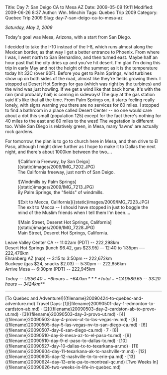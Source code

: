 Title: Day 7: San Deigo CA to Mesa AZ
Date: 2009-05-09 19:11
Modified: 2009-06-26 8:37
Author: Wm. Minchin
Tags: Quebec Trip 2009
Category: Quebec Trip 2009
Slug: day-7-san-deigo-ca-to-mesa-az

*Saturday, May 2, 2009*

Today's goal was Mesa, Arizona, with a start from San Diego.

<!-- read more -->

I decided to take the I-10 instead of the I-8, which runs almost along
the Mexican border, as that way I get a better entrance to Phoenix. From
where I was, I went north to San Bernardino, and then turned east. Maybe
half an hour past that the city dries up and you've hit desert. I'm glad
I'm doing this trip in early May and not the height of the summer; as it
is the temperature today hit 32C (over 90F). Before you get to Palm
Springs, wind turbines show up on both sides of the road, almost like
they're fields growing them. I stopped at Desert Hot Springs for gas
(which was right by the turbines) and the wind was just howling. If we
get a wind like that back home, it's with the rain (and probably hail)
is coming in sideways! The guy at the gas station said it's like that
all the time. From Palm Springs on, it starts feeling really lonely,
with signs warning you there are no services for 60 miles. I stopped to
find a bathroom in a place called Desert Center -- no one would care
about a dot this small (population 125) except for the fact there's
nothing for 40 miles to the east and 60 miles to the west! The
vegetation is different too. While San Diego is relatively green, in
Mesa, many 'lawns' are actually rock gardens.

For tomorrow, the plan is to go to church here in Mesa, and then drive
to El Paso, although I might drive further as I hope to make it to
Dallas the next night, and there's about 1000km between the two....

<figure markdown=1>
![California Freeway, by San Deigo]({static}images/2009/IMG_7202.JPG)
<figcaption markdown=1>
The California freeway, just north of San Deigo.
</figcaption>
</figure>

<figure markdown=1>
![Windmills by Palm Springs]({static}images/2009/IMG_7213.JPG)
<figcaption markdown=1>
By Palm Springs, the "fields" of windmills.
</figcaption>
</figure>

<figure markdown=1>
![Exit to Mecca, California]({static}images/2009/IMG_7223.JPG)
<figcaption markdown=1>
The
exit to Mecca -- I should have stopped in just to boggle the mind of the
Muslim friends when I tell them I'm been....
</figcaption>
</figure>

<figure markdown=1>
![Main Street, Deseret Hot Springs, California]({static}images/2009/IMG_7228.JPG)
<figcaption markdown=1>
Main Street, Deseret Hot Springs, California.
</figcaption>
</figure>

Leave Valley Center CA -- 11:02am (PDT) -- 222,298km  
Desert Hot Springs (lunch $6.42, gas $23.95) -- 12:40 to 1:35pm ---
222,476km  
Ehranberg AZ (nap) -- 3:15 to 3:50pm -- 222,672km  
Buckeye (gas $24, snacks $2.03) -- 5:30pm -- 222,856km  
Arrive Mesa -- 6:30pm (PDT) -- 222,945km

*Today -- US$56.40 -- 6 hours -- 647km*  
***Total -- CAD$589.65 -- 33:20 hours -- 3424km***

---

<div class="text-center" markdown=1>
[To Quebec and Adventure!]({filename}20090424-to-quebec-and-adventure.md)  
Travel Days:
[1]({filename}20090501-day-1-edmonton-to-cardston-ab.md) ·
[2]({filename}20090503-day-2-cardston-ab-to-provo-ut.md) ·
[3]({filename}20090503-day-3-provo-ut.md) ·
[4]({filename}20090503-day-4-provo-ut-to-las-vegas-nv.md) ·
[5]({filename}20090505-day-5-las-vegas-nv-to-san-diego-ca.md) ·
[6]({filename}20090507-day-6-san-diego-ca.md) ·
7 ·
[8]({filename}20090510-day-8-mesa-az-to-el-paso-tx.md) ·
[9]({filename}20090510-day-9-el-paso-to-dallas-tx.md) ·
[10]({filename}20090527-day-10-dallas-tx-to-texarkana-ar.md) ·
[11]({filename}20090604-day-11-texarkana-ak-to-nashville-tn.md) ·
[12]({filename}20090605-day-12-nashville-tn-to-erie-pa.md) ·
[13]({filename}20090624-day-13-erie-pa-to-montreal-qc.md)  
[Two Weeks In]({filename}20090626-two-weeks-in-life-in-quebec.md)
</div>

